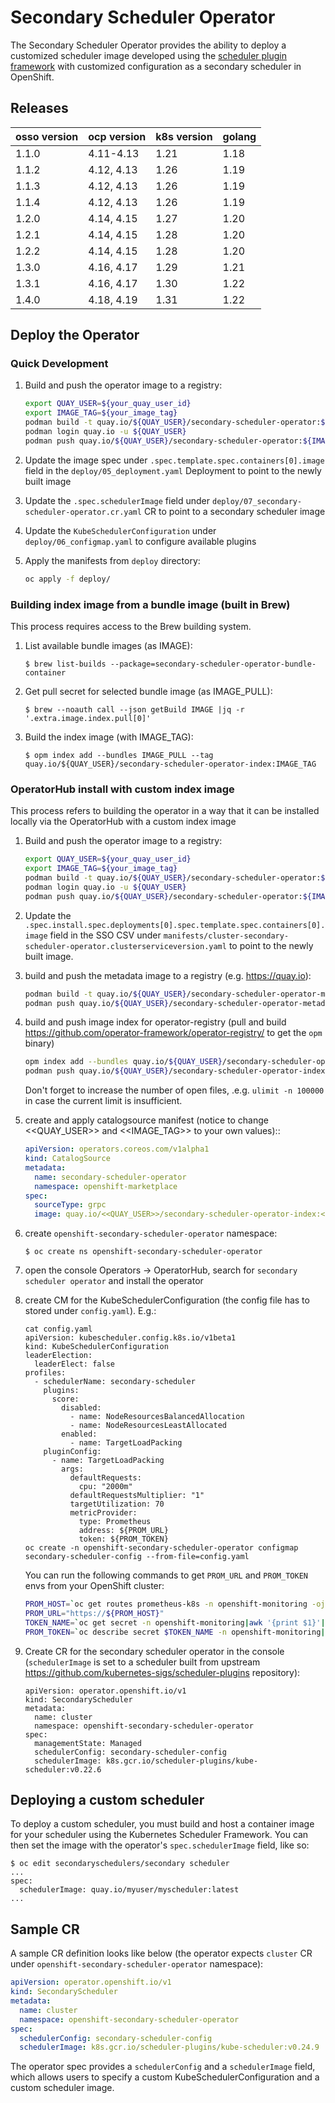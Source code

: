 # Secondary Scheduler Operator

The Secondary Scheduler Operator provides the ability to deploy a customized scheduler image developed using the [scheduler plugin framework](https://kubernetes.io/docs/concepts/scheduling-eviction/scheduling-framework/) with customized  configuration as a secondary scheduler in OpenShift.

## Releases

| osso version | ocp version       | k8s version | golang |
| ------------ | ----------------- | ----------- | ------ |
| 1.1.0        | 4.11-4.13         | 1.21        | 1.18   |
| 1.1.2        | 4.12, 4.13        | 1.26        | 1.19   |
| 1.1.3        | 4.12, 4.13        | 1.26        | 1.19   |
| 1.1.4        | 4.12, 4.13        | 1.26        | 1.19   |
| 1.2.0        | 4.14, 4.15        | 1.27        | 1.20   |
| 1.2.1        | 4.14, 4.15        | 1.28        | 1.20   |
| 1.2.2        | 4.14, 4.15        | 1.28        | 1.20   |
| 1.3.0        | 4.16, 4.17        | 1.29        | 1.21   |
| 1.3.1        | 4.16, 4.17        | 1.30        | 1.22   |
| 1.4.0        | 4.18, 4.19        | 1.31        | 1.22   |

## Deploy the Operator

### Quick Development

1. Build and push the operator image to a registry:
   ```sh
   export QUAY_USER=${your_quay_user_id}
   export IMAGE_TAG=${your_image_tag}
   podman build -t quay.io/${QUAY_USER}/secondary-scheduler-operator:${IMAGE_TAG} .
   podman login quay.io -u ${QUAY_USER}
   podman push quay.io/${QUAY_USER}/secondary-scheduler-operator:${IMAGE_TAG}
   ```

1. Update the image spec under `.spec.template.spec.containers[0].image` field in the `deploy/05_deployment.yaml` Deployment to point to the newly built image

1. Update the `.spec.schedulerImage` field under `deploy/07_secondary-scheduler-operator.cr.yaml` CR to point to a secondary scheduler image

1. Update the `KubeSchedulerConfiguration` under `deploy/06_configmap.yaml` to configure available plugins

1. Apply the manifests from `deploy` directory:
   ```sh
   oc apply -f deploy/
   ```

### Building index image from a bundle image (built in Brew)

This process requires access to the Brew building system.

1. List available bundle images (as IMAGE):
   ```
   $ brew list-builds --package=secondary-scheduler-operator-bundle-container
   ```

1. Get pull secret for selected bundle image (as IMAGE_PULL):
   ```
   $ brew --noauth call --json getBuild IMAGE |jq -r '.extra.image.index.pull[0]'
   ```

1. Build the index image (with IMAGE_TAG):
   ```
   $ opm index add --bundles IMAGE_PULL --tag quay.io/${QUAY_USER}/secondary-scheduler-operator-index:IMAGE_TAG
   ```

### OperatorHub install with custom index image

This process refers to building the operator in a way that it can be installed locally via the OperatorHub with a custom index image

1. Build and push the operator image to a registry:
   ```sh
   export QUAY_USER=${your_quay_user_id}
   export IMAGE_TAG=${your_image_tag}
   podman build -t quay.io/${QUAY_USER}/secondary-scheduler-operator:${IMAGE_TAG} .
   podman login quay.io -u ${QUAY_USER}
   podman push quay.io/${QUAY_USER}/secondary-scheduler-operator:${IMAGE_TAG}
   ```

1. Update the `.spec.install.spec.deployments[0].spec.template.spec.containers[0].image` field in the SSO CSV under `manifests/cluster-secondary-scheduler-operator.clusterserviceversion.yaml` to point to the newly built image.

1. build and push the metadata image to a registry (e.g. https://quay.io):
   ```sh
   podman build -t quay.io/${QUAY_USER}/secondary-scheduler-operator-metadata:${IMAGE_TAG} -f Dockerfile.metadata .
   podman push quay.io/${QUAY_USER}/secondary-scheduler-operator-metadata:${IMAGE_TAG}
   ```

1. build and push image index for operator-registry (pull and build https://github.com/operator-framework/operator-registry/ to get the `opm` binary)
   ```sh
   opm index add --bundles quay.io/${QUAY_USER}/secondary-scheduler-operator-metadata:${IMAGE_TAG} --tag quay.io/${QUAY_USER}/secondary-scheduler-operator-index:${IMAGE_TAG}
   podman push quay.io/${QUAY_USER}/secondary-scheduler-operator-index:${IMAGE_TAG}
   ```

   Don't forget to increase the number of open files, .e.g. `ulimit -n 100000` in case the current limit is insufficient.

1. create and apply catalogsource manifest (notice to change <<QUAY_USER>> and <<IMAGE_TAG>> to your own values)::
   ```yaml
   apiVersion: operators.coreos.com/v1alpha1
   kind: CatalogSource
   metadata:
     name: secondary-scheduler-operator
     namespace: openshift-marketplace
   spec:
     sourceType: grpc
     image: quay.io/<<QUAY_USER>>/secondary-scheduler-operator-index:<<IMAGE_TAG>>
   ```

1. create `openshift-secondary-scheduler-operator` namespace:
   ```
   $ oc create ns openshift-secondary-scheduler-operator
   ```

1. open the console Operators -> OperatorHub, search for  `secondary scheduler operator` and install the operator

1. create CM for the KubeSchedulerConfiguration (the config file has to stored under `config.yaml`). E.g.:
   ```
   cat config.yaml
   apiVersion: kubescheduler.config.k8s.io/v1beta1
   kind: KubeSchedulerConfiguration
   leaderElection:
     leaderElect: false
   profiles:
     - schedulerName: secondary-scheduler
       plugins:
         score:
           disabled:
             - name: NodeResourcesBalancedAllocation
             - name: NodeResourcesLeastAllocated
           enabled:
             - name: TargetLoadPacking
       pluginConfig:
         - name: TargetLoadPacking
           args:
             defaultRequests:
               cpu: "2000m"
             defaultRequestsMultiplier: "1"
             targetUtilization: 70
             metricProvider:
               type: Prometheus
               address: ${PROM_URL}
               token: ${PROM_TOKEN}
   oc create -n openshift-secondary-scheduler-operator configmap secondary-scheduler-config --from-file=config.yaml
   ```
   You can run the following commands to get `PROM_URL` and `PROM_TOKEN` envs from your OpenShift cluster:
   ```sh
   PROM_HOST=`oc get routes prometheus-k8s -n openshift-monitoring -ojson |jq ".status.ingress"|jq ".[0].host"|sed 's/"//g'`
   PROM_URL="https://${PROM_HOST}"
   TOKEN_NAME=`oc get secret -n openshift-monitoring|awk '{print $1}'|grep prometheus-k8s-token -m 1`
   PROM_TOKEN=`oc describe secret $TOKEN_NAME -n openshift-monitoring|grep "token:"|cut -d: -f2|sed 's/^ *//g'`
   ```

1. Create CR for the secondary scheduler operator in the console (`schedulerImage` is set to a scheduler built from upstream https://github.com/kubernetes-sigs/scheduler-plugins repository):
   ```
   apiVersion: operator.openshift.io/v1
   kind: SecondaryScheduler
   metadata:
     name: cluster
     namespace: openshift-secondary-scheduler-operator
   spec:
     managementState: Managed
     schedulerConfig: secondary-scheduler-config
     schedulerImage: k8s.gcr.io/scheduler-plugins/kube-scheduler:v0.22.6
   ```

## Deploying a custom scheduler
To deploy a custom scheduler, you must build and host a container image for
your scheduler using the Kubernetes Scheduler Framework. You can then set the
image with the operator's `spec.schedulerImage` field, like so:
```
$ oc edit secondaryschedulers/secondary scheduler
...
spec:
  schedulerImage: quay.io/myuser/myscheduler:latest
...
```

## Sample CR

A sample CR definition looks like below (the operator expects `cluster` CR under `openshift-secondary-scheduler-operator` namespace):

```yaml
apiVersion: operator.openshift.io/v1
kind: SecondaryScheduler
metadata:
  name: cluster
  namespace: openshift-secondary-scheduler-operator
spec:
  schedulerConfig: secondary-scheduler-config
  schedulerImage: k8s.gcr.io/scheduler-plugins/kube-scheduler:v0.24.9
```

The operator spec provides a `schedulerConfig` and a `schedulerImage` field, which allows users to specify a custom KubeSchedulerConfiguration and a custom scheduler image.
